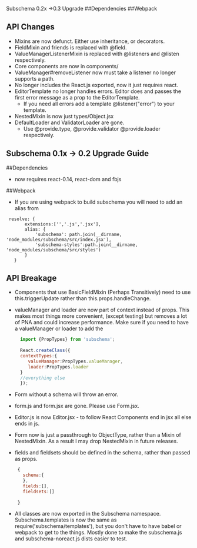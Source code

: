 Subschema 0.2x ->0.3 Upgrade
##Dependencies
##Webpack
## API Changes
  * Mixins are now defunct.  Either use inheritance, or decorators.
  * FieldMixin and friends is replaced with @field.
  * ValueManagerListenerMixin is replaced with @listeners and @listen respectively.
  * Core components are now in components/
  * ValueManager#removeListener now must take a listener no longer supports a  path.
  * No longer includes the React.js exported, now it just requires react.
  * EditorTemplate no longer handles errors. Editor does and passes the first error message as a prop to the EditorTemplate.
     - If you need all errors add a template @listener("error") to your template.
  * NestedMixin is now just types/Object.jsx
  * DefaultLoader and ValidatorLoader are gone.
    - Use @provide.type, @provide.validator @provide.loader respectively.





Subschema 0.1x -> 0.2 Upgrade Guide
---

##Dependencies
 * now requires react-0.14, react-dom and fbjs

##Webpack

 * If you are using webpack to build subschema you will need to add an alias from
 ```  
  resolve: {
        extensions:['','.js','.jsx'],
        alias: {
            'subschema': path.join(__dirname, 'node_modules/subschema/src/index.jsx'),
            'subschema-styles':path.join(__dirname, 'node_modules/subschema/src/styles')
        }
    }
```


## API Breakage
 * Components that use BasicFieldMixin (Perhaps Transitively) need to use this.triggerUpdate rather than this.props.handleChange.
 * valueManager and loader are now part of context instead of props.   This makes most things more convenient, (except testing) but 
   removes a lot of PNA and could increase performance.   Make sure if you need to have a valueManager or loader to add the 
   ```js
     import {PropTypes} from 'subschema';
     
     React.createClass({
     contextTypes:{
        valueManager:PropTypes.valueManager,
        loader:PropTypes.loader
     }
     //everything else
     });   
   ```
 * Form without a schema will throw an error.
 * form.js and form.jsx are gone.  Please use Form.jsx. 
 * Editor.js is now Editor.jsx - to follow React Components end in jsx all else ends in js.
 * Form now is just a passthrough to ObjectType, rather than a Mixin of NestedMixin.  As a result I may drop NestedMixin in future
   releases.
 * fields and fieldsets should be defined in the schema,  rather than passed as props.
   ```js
    {
      schema:{
      },
      fields:[],
      fieldsets:[]
    
    } 
    ```
 
 * All classes are now exported in the Subschema namespace.
   Subschema.templates is now the same as require('subschema/templates'), but you don't have to have babel or webpack to get to the
   things.   Mostly done to make the subschema.js and subschema-noreact.js dists easier to test.
   
